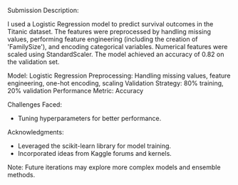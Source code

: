 Submission Description:

I used a Logistic Regression model to predict survival outcomes in the Titanic dataset. The features were preprocessed by handling missing values, 
performing feature engineering (including the creation of 'FamilySize'), and encoding categorical variables. Numerical features were scaled using StandardScaler. 
The model achieved an accuracy of 0.82 on the validation set.

Model: Logistic Regression
Preprocessing: Handling missing values, feature engineering, one-hot encoding, scaling
Validation Strategy: 80% training, 20% validation
Performance Metric: Accuracy

Challenges Faced:
- Tuning hyperparameters for better performance.

Acknowledgments:
- Leveraged the scikit-learn library for model training.
- Incorporated ideas from Kaggle forums and kernels.

Note: Future iterations may explore more complex models and ensemble methods.
